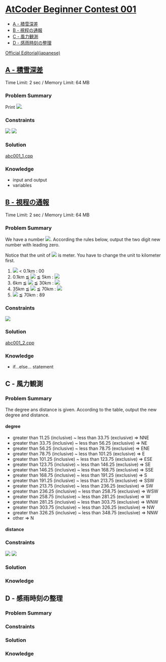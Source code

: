 # [AtCoder Beginner Contest 001](https://atcoder.jp/contests/abc001)

- [A - 積雪深差](https://github.com/xuelei7/mylibrary/blob/master/AtCoder/abc001.md#a---積雪深差)
- [B - 視程の通報](https://github.com/xuelei7/mylibrary/blob/master/AtCoder/abc001.md#b---視程の通報)
- [C - 風力観測](https://github.com/xuelei7/mylibrary/blob/master/AtCoder/abc001.md#c---風力観測)
- [D - 感雨時刻の整理](https://github.com/xuelei7/mylibrary/blob/master/AtCoder/abc001.md#d---感雨時刻の整理)

[Official Editorial(japanese)](https://www.slideshare.net/chokudai/abc001)

## [A - 積雪深差](https://atcoder.jp/contests/abc001/tasks/abc001_1)
Time Limit: 2 sec / Memory Limit: 64 MB

### Problem Summary
Print <img src="https://latex.codecogs.com/gif.latex?H_1-H_2" />.

### Constraints
<img src="https://latex.codecogs.com/gif.latex?0\leqslant&space;H_1\leqslant2000" />
<img src="https://latex.codecogs.com/gif.latex?0\leqslant&space;H_2\leqslant2000" />



### Solution
[abc001_1.cpp](https://github.com/xuelei7/mylibrary/blob/master/AtCoder/abc001_1.cpp)

### Knowledge
- input and output
- variables



## [B - 視程の通報](https://atcoder.jp/contests/abc001/tasks/abc001_2)
Time Limit: 2 sec / Memory Limit: 64 MB

### Problem Summary
We have a number <img src="https://latex.codecogs.com/gif.latex?m" />. According the rules below, output the two digit new number with leading zero.

Notice that the unit of <img src="https://latex.codecogs.com/gif.latex?m" /> is meter. You have to change the unit to kilometer first.

1. <img src="https://latex.codecogs.com/gif.latex?m" /> < 0.1km : 00
2. 0.1km ≦ <img src="https://latex.codecogs.com/gif.latex?m" /> ≦ 5km : <img src="https://latex.codecogs.com/gif.latex?10&space;\times&space;m" />
3. 6km ≦ <img src="https://latex.codecogs.com/gif.latex?m" /> ≦ 30km : <img src="https://latex.codecogs.com/gif.latex?m&plus;50" />
4. 35km ≦ <img src="https://latex.codecogs.com/gif.latex?m" /> ≦ 70km : <img src="https://latex.codecogs.com/gif.latex?(m-30)\div5&plus;80" />
5. <img src="https://latex.codecogs.com/gif.latex?m" /> ≦ 70km : 89

### Constraints
<img src="https://latex.codecogs.com/gif.latex?0\leqslant&space;m\leqslant&space;100,000" />

### Solution
[abc001_2.cpp](https://github.com/xuelei7/mylibrary/blob/master/AtCoder/abc001_2.cpp)

### Knowledge
- if...else... statement

## C - 風力観測

### Problem Summary
The degree ans distance is given. According to the table, output the new degree and distance.

#### degree
- greater than 11.25 (inclusive) ~ less than 33.75 (exclusive) ⇒ NNE
- greater than 33.75 (inclusive) ~ less than 56.25 (exclusive) ⇒ NE
- greater than 56.25 (inclusive) ~ less than 78.75 (exclusive) ⇒ ENE
- greater than 78.75 (inclusive) ~ less than 101.25 (exclusive) ⇒ E
- greater than 101.25 (inclusive) ~ less than 123.75 (exclusive) ⇒ ESE
- greater than 123.75 (inclusive) ~ less than 146.25 (exclusive) ⇒ SE
- greater than 146.25 (inclusive) ~ less than 168.75 (exclusive) ⇒ SSE
- greater than 168.75 (inclusive) ~ less than 191.25 (exclusive) ⇒ S
- greater than 191.25 (inclusive) ~ less than 213.75 (exclusive) ⇒ SSW
- greater than 213.75 (inclusive) ~ less than 236.25 (exclusive) ⇒ SW
- greater than 236.25 (inclusive) ~ less than 258.75 (exclusive) ⇒ WSW
- greater than 258.75 (inclusive) ~ less than 281.25 (exclusive) ⇒ W
- greater than 281.25 (inclusive) ~ less than 303.75 (exclusive) ⇒ WNW
- greater than 303.75 (inclusive) ~ less than 326.25 (exclusive) ⇒ NW
- greater than 326.25 (inclusive) ~ less than 348.75 (exclusive) ⇒ NNW
- other ⇒ N

#### distance


### Constraints
<img src="https://latex.codecogs.com/gif.latex?0\leqslant&space;Deg&space;<3,600" />
<img src="https://latex.codecogs.com/gif.latex?0\leqslant&space;Dis&space;<12,000" />

### Solution

### Knowledge

## D - 感雨時刻の整理

### Problem Summary

### Constraints

### Solution

### Knowledge
